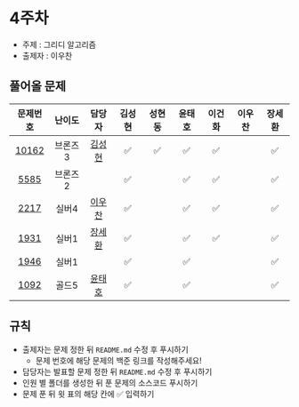 # 4주차

- 주제 : 그리디 알고리즘
- 출제자 : 이우찬

## 풀어올 문제

|                    문제번호                    | 난이도  |                        담당자                        | 김성현 | 성현동 | 윤태호 | 이건화 | 이우찬 | 장세환 |
| :--------------------------------------------: | :-----: | :--------------------------------------------------: | :----: | :----: | :----: | :----: | :----: | :----: |
| [10162](https://www.acmicpc.net/problem/10162) | 브론즈3 | <a href="https://github.com/sunghyun1356">김성현</a> |   ✅   |    ✅    |   ✅   |   ✅   |        |   ✅   |
|  [5585](https://www.acmicpc.net/problem/5585)  | 브론즈2 |                                                      |   ✅   |        |   ✅   |   ✅   |        |   ✅   |
|  [2217](https://www.acmicpc.net/problem/2217)  |  실버4  |  <a href="https://github.com/wchan0409">이우찬</a>   |   ✅   |        |   ✅   |   ✅   |        |   ✅   |
|  [1931](https://www.acmicpc.net/problem/1931)  |  실버1  | <a href="https://github.com/SehwanChang">장세환</a>  |   ✅   |        |   ✅   |   ✅   |        |   ✅   |
|  [1946](https://www.acmicpc.net/problem/1946)  |  실버1  |                                                      |   ✅   |        |   ✅   |        |        |   ✅   |
|  [1092](https://www.acmicpc.net/problem/1092)  |  골드5  |  <a href="https://github.com/taeho0888">윤태호</a>   |   ✅   |        |   ✅   |        |        |   ✅   |

<!-- 표 입력할 때 아래 거 참고!
[문제번호](https://www.acmicpc.net/problem/문제번호)
<a href="https://github.com/taeho0888">윤태호</a>
<a href="https://github.com/sunghyun1356">김성현</a>
<a href="https://github.com/hyundongSung">성현동</a>
<a href="https://github.com/wchan0409">이우찬</a>
<a href="https://github.com/SehwanChang">장세환</a>
<a href="https://github.com/Gunhot">이건화</a> -->

## 규칙

- 출제자는 문제 정한 뒤 `README.md` 수정 후 푸시하기
  - 문제 번호에 해당 문제의 백준 링크를 작성해주세요!
- 담당자는 발표할 문제 정한 뒤 `README.md` 수정 후 푸시하기
- 인원 별 폴더를 생성한 뒤 푼 문제의 소스코드 푸시하기
- 문제 푼 뒤 윗 표의 해당 칸에 ✅ 입력하기
